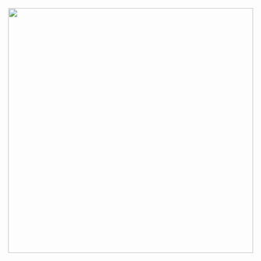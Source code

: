 <img src="https://github.com/johnnyjana730/MVIN/blob/master/case_st/amazon-book_20core/uo_k_case_st.PNG" width="500" height="500">
